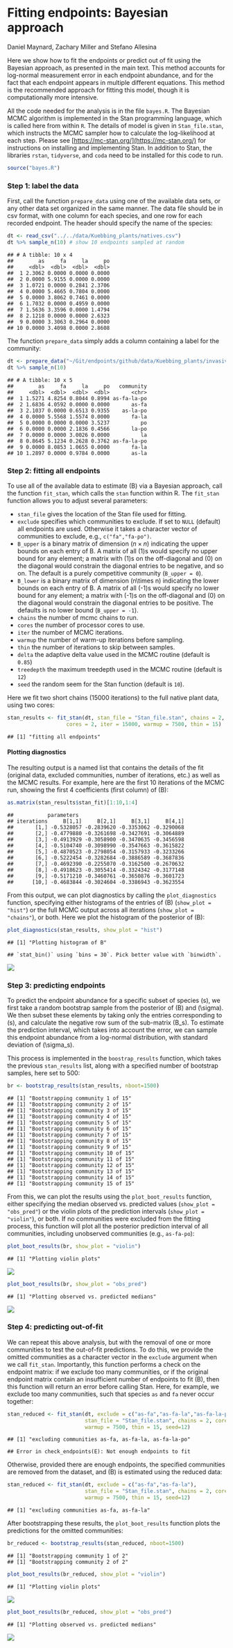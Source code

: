 Fitting endpoints: Bayesian approach
================
Daniel Maynard, Zachary Miller and Stefano Allesina

Here we show how to fit the endpoints or predict out of fit using the
Bayesian approach, as presented in the main text. This method accounts
for log-normal measurement error in each endpoint abundance, and for the
fact that each endpoint appears in multiple different equations. This
method is the recommended approach for fitting this model, though it is
computationally more intensive.

All the code needed for the analysis is in the file `bayes.R`. The
Bayesian MCMC algorithm is implemented in the Stan programming language,
which is called here from within `R`. The details of model is given in
`Stan_file.stan`, which instructs the MCMC sampler how to calculate the
log-likelihood at each step. Please see
[https://mc-stan.org/](https://mc-stan.org/) for instructions on installing and implementing
Stan. In addition to Stan, the libraries `rstan`, `tidyverse`, and
`coda` need to be installed for this code to run.

``` r
source("bayes.R")
```

### Step 1: label the data

First, call the function `prepare_data` using one of the available data
sets, or any other data set organized in the same manner. The data file
should be in csv format, with one column for each species, and one row
for each recorded endpoint. The header should specify the name of the
species:

``` r
dt <- read_csv("../../data/Kuebbing_plants/natives.csv")
dt %>% sample_n(10) # show 10 endpoints sampled at random
```

    ## # A tibble: 10 x 4
    ##        as     fa     la     po
    ##     <dbl>  <dbl>  <dbl>  <dbl>
    ##  1 2.3062 0.0000 0.0000 0.0000
    ##  2 0.0000 5.9155 0.0000 0.0000
    ##  3 1.0721 0.0000 0.2841 2.3706
    ##  4 0.0000 5.4665 0.7804 0.0000
    ##  5 0.0000 3.8062 0.7461 0.0000
    ##  6 1.7032 0.0000 0.4959 0.0000
    ##  7 1.5636 3.3596 0.0000 1.4794
    ##  8 2.1218 0.0000 0.0000 2.6323
    ##  9 0.0000 3.3063 0.2964 0.0000
    ## 10 0.0000 3.4098 0.0000 2.8608

The function `prepare_data` simply adds a column containing a label for
the
community:

``` r
dt <- prepare_data("~/Git/endpoints/github/data/Kuebbing_plants/invasives.csv")
dt %>% sample_n(10)
```

    ## # A tibble: 10 x 5
    ##        as     fa     la     po   community
    ##     <dbl>  <dbl>  <dbl>  <dbl>       <chr>
    ##  1 1.5271 4.8254 0.8044 0.8994 as-fa-la-po
    ##  2 1.6836 4.0592 0.0000 0.0000       as-fa
    ##  3 2.1037 0.0000 0.6513 0.9355    as-la-po
    ##  4 0.0000 5.5568 1.5574 0.0000       fa-la
    ##  5 0.0000 0.0000 0.0000 3.5237          po
    ##  6 0.0000 0.0000 2.1836 0.4566       la-po
    ##  7 0.0000 0.0000 3.0026 0.0000          la
    ##  8 0.8645 5.1234 0.2628 0.3762 as-fa-la-po
    ##  9 0.0000 8.0853 1.0655 0.0000       fa-la
    ## 10 1.2897 0.0000 0.9784 0.0000       as-la

### Step 2: fitting all endpoints

To use all of the available data to estimate \(B\) via a Bayesian
approach, call the function `fit_stan`, which calls the `stan` function
within R. The `fit_stan` function allows you to adjust several
parameters:

  - `stan_file` gives the location of the Stan file used for fitting.
  - `exclude` specifies which communities to exclude. If set to `NULL`
    (default) all endpoints are used. Otherwise it takes a character
    vector of communities to exclude, e.g., `c("fa","fa-po")`.
  - `B_upper` is a binary matrix of dimension \($n\times n$\) indicating
    the upper bounds on each entry of B. A matrix of all \(1\)s would
    specify no upper bound for any element; a matrix with \(1\)s on the
    off-diagonal and \(0\) on the diagonal would constrain the diagonal
    entries to be negative, and so on. The default is a purely
    competitive community (`B_upper = 0`).
  - `B_lower` is a binary matrix of dimension \(n\times n\) indicating
    the lower bounds on each entry of B. A matrix of all \(-1\)s would
    specify no lower bound for any element; a matrix with \(-1\)s on the
    off-diagonal and \(0\) on the diagonal would constrain the diagonal
    entries to be positive. The defaults is no lower bound (`B_upper =
    -1`).
  - `chains` the number of mcmc chains to run.
  - `cores` the number of processor cores to use.
  - `iter` the number of MCMC iterations.
  - `warmup` the number of warm-up iterations before sampling.
  - `thin` the number of iterations to skip between samples.
  - `delta` the adaptive delta value used in the MCMC routine (default
    is `0.85`)
  - `treedepth` the maximum treedepth used in the MCMC routine (default
    is `12`)
  - `seed` the random seem for the Stan function (default is `10`).

Here we fit two short chains (15000 iterations) to the full native plant
data, using two cores:

``` r
stan_results <- fit_stan(dt, stan_file = "Stan_file.stan", chains = 2, 
                   cores = 2, iter = 15000, warmup = 7500, thin = 15)
```

    ## [1] "fitting all endpoints"

#### Plotting diagnostics

The resulting output is a named list that contains the details of the
fit (original data, excluded communities, number of iterations, etc.) as
well as the MCMC results. For example, here are the first 10 iterations
of the MCMC run, showing the first 4 coefficients (first column) of
\(B\):

``` r
as.matrix(stan_results$stan_fit)[1:10,1:4]
```

    ##           parameters
    ## iterations     B[1,1]     B[2,1]     B[3,1]     B[4,1]
    ##       [1,] -0.5328057 -0.2839620 -0.3353062 -0.3290068
    ##       [2,] -0.4779880 -0.3261698 -0.3427691 -0.3064889
    ##       [3,] -0.4913929 -0.3058900 -0.3470635 -0.3456598
    ##       [4,] -0.5104740 -0.3098990 -0.3547663 -0.3615822
    ##       [5,] -0.4870523 -0.2798054 -0.3157933 -0.3233266
    ##       [6,] -0.5222454 -0.3282684 -0.3886589 -0.3687836
    ##       [7,] -0.4692390 -0.2255070 -0.3162500 -0.2670632
    ##       [8,] -0.4918623 -0.3055414 -0.3324342 -0.3177148
    ##       [9,] -0.5171210 -0.3460761 -0.3650876 -0.3601723
    ##      [10,] -0.4683844 -0.3024604 -0.3386943 -0.3623554

From this output, we can plot diagnostics by calling the
`plot_diagnostics` function, specifying either histograms of the entries
of \(B\) (`show_plot = "hist"`) or the full MCMC output across all
iterations (`show_plot = "chains"`), or both. Here we plot the histogram
of the posterior of
    \(B\):

``` r
plot_diagnostics(stan_results, show_plot = "hist") 
```

    ## [1] "Plotting histogram of B"

    ## `stat_bin()` using `bins = 30`. Pick better value with `binwidth`.

![](bayes_files/figure-gfm/unnamed-chunk-6-1.png)<!-- -->

### Step 3: predicting endpoints

To predict the endpoint abundance for a specific subset of species
\(s\), we first take a random bootstrap sample from the posterior of
\(B\) and \(\sigma\). We then subset these elements by taking only the
entries corresponding to \(s\), and calculate the negative row sum of
the sub-matrix \(B_s\). To estimate the prediction interval, which takes
into account the error, we can sample this endpoint abundance from a
log-normal distribution, with standard deviation of \(\sigma_s\).

This process is implemented in the `boostrap_results` function, which
takes the previous `stan_results` list, along with a specified number of
bootstrap samples, here set to 500:

``` r
br <- bootstrap_results(stan_results, nboot=1500)
```

    ## [1] "Bootstrapping community 1 of 15"
    ## [1] "Bootstrapping community 2 of 15"
    ## [1] "Bootstrapping community 3 of 15"
    ## [1] "Bootstrapping community 4 of 15"
    ## [1] "Bootstrapping community 5 of 15"
    ## [1] "Bootstrapping community 6 of 15"
    ## [1] "Bootstrapping community 7 of 15"
    ## [1] "Bootstrapping community 8 of 15"
    ## [1] "Bootstrapping community 9 of 15"
    ## [1] "Bootstrapping community 10 of 15"
    ## [1] "Bootstrapping community 11 of 15"
    ## [1] "Bootstrapping community 12 of 15"
    ## [1] "Bootstrapping community 13 of 15"
    ## [1] "Bootstrapping community 14 of 15"
    ## [1] "Bootstrapping community 15 of 15"

From this, we can plot the results using the `plot_boot_results`
function, either specifying the median observed vs. predicted values
(`show_plot = "obs_pred"`) or the violin plots of the prediction
intervals (`show_plot = "violin"`), or both. If no communities were
excluded from the fitting process, this function will plot all the
posterior prediction interval of all communities, including unobserved
communities (e.g., `as-fa-po`):

``` r
plot_boot_results(br, show_plot = "violin")
```

    ## [1] "Plotting violin plots"

![](bayes_files/figure-gfm/unnamed-chunk-8-1.png)<!-- -->

``` r
plot_boot_results(br, show_plot = "obs_pred")
```

    ## [1] "Plotting observed vs. predicted medians"

![](bayes_files/figure-gfm/unnamed-chunk-9-1.png)<!-- -->

### Step 4: predicting out-of-fit

We can repeat this above analysis, but with the removal of one or more
communities to test the out-of-fit predictions. To do this, we provide
the omitted communities as a character vector in the `exclude` argument
when we call `fit_stan`. Importantly, this function performs a check on
the endpoint matrix: if we exclude too many communities, or if the
original endpoint matrix contain an insufficient number of endpoints to
fit \(B\), then this function will return an error before calling Stan.
Here, for example, we exclude too many communities, such that species
`as` and `fa` never occur
together:

``` r
stan_reduced <- fit_stan(dt, exclude = c("as-fa","as-fa-la","as-fa-la-po"),
                         stan_file = "Stan_file.stan", chains = 2, cores = 2, iter = 15000, 
                         warmup = 7500, thin = 15, seed=12)
```

    ## [1] "excluding communities as-fa, as-fa-la, as-fa-la-po"

    ## Error in check_endpoints(E): Not enough endpoints to fit

Otherwise, provided there are enough endpoints, the specified
communities are removed from the dataset, and \(B\) is estimated using
the reduced data:

``` r
stan_reduced <- fit_stan(dt, exclude = c("as-fa","as-fa-la"),
                         stan_file = "Stan_file.stan", chains = 2, cores = 2, iter = 15000, 
                         warmup = 7500, thin = 15, seed=12)
```

    ## [1] "excluding communities as-fa, as-fa-la"

After bootstrapping these results, the `plot_boot_results` function
plots the predictions for the omitted communities:

``` r
br_reduced <- bootstrap_results(stan_reduced, nboot=1500)
```

    ## [1] "Bootstrapping community 1 of 2"
    ## [1] "Bootstrapping community 2 of 2"

``` r
plot_boot_results(br_reduced, show_plot = "violin")
```

    ## [1] "Plotting violin plots"

![](bayes_files/figure-gfm/unnamed-chunk-13-1.png)<!-- -->

``` r
plot_boot_results(br_reduced, show_plot = "obs_pred")
```

    ## [1] "Plotting observed vs. predicted medians"

![](bayes_files/figure-gfm/unnamed-chunk-14-1.png)<!-- -->
